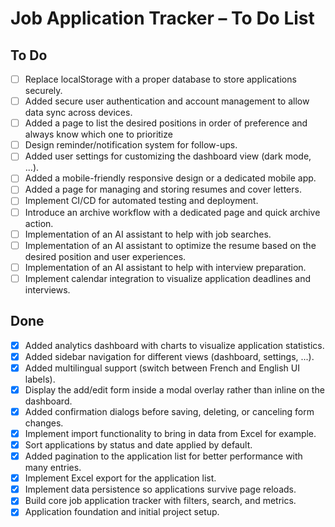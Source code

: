 # Job Application Tracker – To Do List

## To Do
- [ ] Replace localStorage with a proper database to store applications securely.
- [ ] Added secure user authentication and account management to allow data sync across devices.
- [ ] Added a page to list the desired positions in order of preference and always know which one to prioritize
- [ ] Design reminder/notification system for follow-ups.
- [ ] Added user settings for customizing the dashboard view (dark mode, ...).
- [ ] Added a mobile-friendly responsive design or a dedicated mobile app.
- [ ] Added a page for managing and storing resumes and cover letters.
- [ ] Implement CI/CD for automated testing and deployment.
- [ ] Introduce an archive workflow with a dedicated page and quick archive action.
- [ ] Implementation of an AI assistant to help with job searches.
- [ ] Implementation of an AI assistant to optimize the resume based on the desired position and user experiences.
- [ ] Implementation of an AI assistant to help with interview preparation.
- [ ] Implement calendar integration to visualize application deadlines and interviews.

## Done
- [x] Added analytics dashboard with charts to visualize application statistics.
- [x] Added sidebar navigation for different views (dashboard, settings, ...).
- [x] Added multilingual support (switch between French and English UI labels).
- [x] Display the add/edit form inside a modal overlay rather than inline on the dashboard.
- [x] Added confirmation dialogs before saving, deleting, or canceling form changes.
- [x] Implement import functionality to bring in data from Excel for example.
- [x] Sort applications by status and date applied by default.
- [x] Added pagination to the application list for better performance with many entries.
- [x] Implement Excel export for the application list.
- [x] Implement data persistence so applications survive page reloads.
- [x] Build core job application tracker with filters, search, and metrics.
- [x] Application foundation and initial project setup.